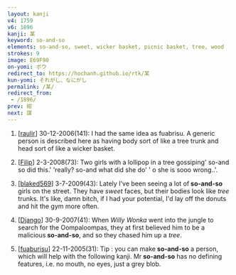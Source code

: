 ```yaml
---
layout: kanji
v4: 1759
v6: 1896
kanji: 某
keyword: so-and-so
elements: so-and-so, sweet, wicker basket, picnic basket, tree, wood
strokes: 9
image: E69F90
on-yomi: ボウ
redirect_to: https://hochanh.github.io/rtk/某
kun-yomi: それがし、なにがし
permalink: /某/
redirect_from:
 - /1896/
prev: 紺
next: 謀
---
```


1) [<a href="http://kanji.koohii.com/profile/raulir">raulir</a>] 30-12-2006(141): I had the same idea as fuabrisu. A generic person is described here as having body sort of like a tree trunk and head sort of like a wicker basket.

2) [<a href="http://kanji.koohii.com/profile/Filip">Filip</a>] 2-3-2008(73): Two girls with a lollipop in a tree gossiping&#039; so-and so did this.&#039; &#039;really? so-and what did she do&#039; &#039; o she is sooo wrong..&#039;.

3) [<a href="http://kanji.koohii.com/profile/blaked569">blaked569</a>] 3-7-2009(43): Lately I&#039;ve been seeing a lot of<strong> so-and-so</strong> girls on the street. They have <em>sweet</em> faces, but their bodies look like <em>tree</em> trunks. It&#039;s like, damn bitch, if I had your potential, I&#039;d lay off the donuts and hit the gym more often.

4) [<a href="http://kanji.koohii.com/profile/Django">Django</a>] 30-9-2007(41): When <em>Willy Wonka</em> went into the jungle to search for the Oompaloompas, they at first believed him to be a malicious<strong> so-and-so</strong>, and so they chased him up a <em>tree</em>.

5) [<a href="http://kanji.koohii.com/profile/fuaburisu">fuaburisu</a>] 22-11-2005(31): Tip : you can make<strong> so-and-so</strong> a person, which will help with the following kanji. Mr<strong> so-and-so</strong> has no defining features, i.e. no mouth, no eyes, just a grey blob.

